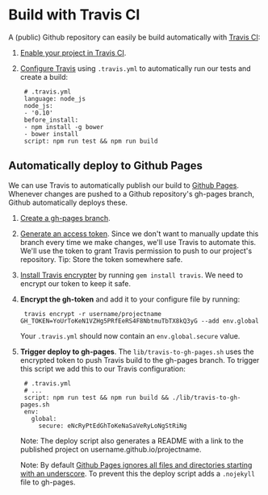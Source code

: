 # Build with Travis CI

A (public) Github repository can easily be build automatically with [Travis CI](https://travis-ci.org):

1. [Enable your project in Travis CI](https://travis-ci.org/getting_started). 
2. [Configure Travis](http://docs.travis-ci.com/user/build-configuration/#.travis.yml-file%3A-what-it-is-and-how-it-is-used) using `.travis.yml` to automatically run our tests and create a build:

		# .travis.yml
		language: node_js
		node_js:
		- '0.10'
		before_install:
		- npm install -g bower
		- bower install
    	script: npm run test && npm run build

## Automatically deploy to Github Pages

We can use Travis to automatically publish our build to [Github Pages](https://pages.github.com/).
Whenever changes are pushed to a Github repository's gh-pages branch, Github automatically deploys these.

1. [Create a gh-pages branch](https://help.github.com/articles/creating-project-pages-manually/).
2. [Generate an access token](https://help.github.com/articles/creating-an-access-token-for-command-line-use/). Since we don't want to manually update this branch every time we make changes, we'll use Travis to automate this. We'll use the token to grant Travis permission to push to our project's repository. Tip: Store the token somewhere safe.
3. [Install Travis encrypter](http://docs.travis-ci.com/user/encryption-keys/) by running `gem install travis`. We need to encrypt our token to keep it safe.
4. **Encrypt the gh-token** and add it to your configure file by running:

		travis encrypt -r username/projectname GH_TOKEN=YoUrToKeN1VZHg5PRfEeRS4F8NbtmuTbTX8kQ3yG --add env.global
		
	Your `.travis.yml` should now contain an `env.global.secure` value.
		
5. **Trigger deploy to gh-pages**. The `lib/travis-to-gh-pages.sh` uses the encrypted token to push Travis build to the gh-pages branch. To trigger this script we add this to our Travis configuration:
	
		# .travis.yml
		# ...
    	script: npm run test && npm run build && ./lib/travis-to-gh-pages.sh
    	env:
    	  global:
    	    secure: eNcRyPtEdGhToKeNaSaVeRyLoNgStRiNg
    	    
    Note: The deploy script also generates a README with a link to the published project on username.github.io/projectname.
    
    Note: By default [Github Pages ignores all files and directories starting with an underscore](https://help.github.com/articles/files-that-start-with-an-underscore-are-missing/). To prevent this the deploy script adds a `.nojekyll` file to gh-pages.

